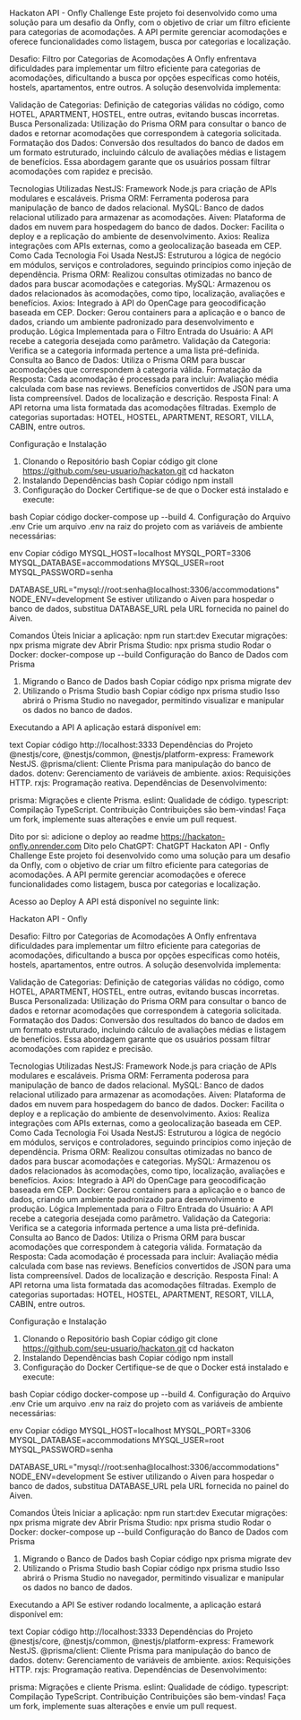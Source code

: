 Hackaton API - Onfly Challenge
Este projeto foi desenvolvido como uma solução para um desafio da Onfly, com o objetivo de criar um filtro eficiente para categorias de acomodações. A API permite gerenciar acomodações e oferece funcionalidades como listagem, busca por categorias e localização.

Desafio: Filtro por Categorias de Acomodações
A Onfly enfrentava dificuldades para implementar um filtro eficiente para categorias de acomodações, dificultando a busca por opções específicas como hotéis, hostels, apartamentos, entre outros. A solução desenvolvida implementa:

Validação de Categorias: Definição de categorias válidas no código, como HOTEL, APARTMENT, HOSTEL, entre outras, evitando buscas incorretas.
Busca Personalizada: Utilização do Prisma ORM para consultar o banco de dados e retornar acomodações que correspondem à categoria solicitada.
Formatação dos Dados: Conversão dos resultados do banco de dados em um formato estruturado, incluindo cálculo de avaliações médias e listagem de benefícios.
Essa abordagem garante que os usuários possam filtrar acomodações com rapidez e precisão.

Tecnologias Utilizadas
NestJS: Framework Node.js para criação de APIs modulares e escaláveis.
Prisma ORM: Ferramenta poderosa para manipulação de banco de dados relacional.
MySQL: Banco de dados relacional utilizado para armazenar as acomodações.
Aiven: Plataforma de dados em nuvem para hospedagem do banco de dados.
Docker: Facilita o deploy e a replicação do ambiente de desenvolvimento.
Axios: Realiza integrações com APIs externas, como a geolocalização baseada em CEP.
Como Cada Tecnologia Foi Usada
NestJS: Estruturou a lógica de negócio em módulos, serviços e controladores, seguindo princípios como injeção de dependência.
Prisma ORM: Realizou consultas otimizadas no banco de dados para buscar acomodações e categorias.
MySQL: Armazenou os dados relacionados às acomodações, como tipo, localização, avaliações e benefícios.
Axios: Integrado à API do OpenCage para geocodificação baseada em CEP.
Docker: Gerou containers para a aplicação e o banco de dados, criando um ambiente padronizado para desenvolvimento e produção.
Lógica Implementada para o Filtro
Entrada do Usuário: A API recebe a categoria desejada como parâmetro.
Validação da Categoria: Verifica se a categoria informada pertence a uma lista pré-definida.
Consulta ao Banco de Dados: Utiliza o Prisma ORM para buscar acomodações que correspondem à categoria válida.
Formatação da Resposta: Cada acomodação é processada para incluir:
Avaliação média calculada com base nas reviews.
Benefícios convertidos de JSON para uma lista compreensível.
Dados de localização e descrição.
Resposta Final: A API retorna uma lista formatada das acomodações filtradas.
Exemplo de categorias suportadas: HOTEL, HOSTEL, APARTMENT, RESORT, VILLA, CABIN, entre outros.

Configuração e Instalação
1. Clonando o Repositório
bash
Copiar código
git clone https://github.com/seu-usuario/hackaton.git
cd hackaton
2. Instalando Dependências
bash
Copiar código
npm install
3. Configuração do Docker
Certifique-se de que o Docker está instalado e execute:

bash
Copiar código
docker-compose up --build
4. Configuração do Arquivo .env
Crie um arquivo .env na raiz do projeto com as variáveis de ambiente necessárias:

env
Copiar código
MYSQL_HOST=localhost
MYSQL_PORT=3306
MYSQL_DATABASE=accommodations
MYSQL_USER=root
MYSQL_PASSWORD=senha

DATABASE_URL="mysql://root:senha@localhost:3306/accommodations"
NODE_ENV=development
Se estiver utilizando o Aiven para hospedar o banco de dados, substitua DATABASE_URL pela URL fornecida no painel do Aiven.

Comandos Úteis
Iniciar a aplicação: npm run start:dev
Executar migrações: npx prisma migrate dev
Abrir Prisma Studio: npx prisma studio
Rodar o Docker: docker-compose up --build
Configuração do Banco de Dados com Prisma
1. Migrando o Banco de Dados
bash
Copiar código
npx prisma migrate dev
2. Utilizando o Prisma Studio
bash
Copiar código
npx prisma studio
Isso abrirá o Prisma Studio no navegador, permitindo visualizar e manipular os dados no banco de dados.

Executando a API
A aplicação estará disponível em:

text
Copiar código
http://localhost:3333
Dependências do Projeto
@nestjs/core, @nestjs/common, @nestjs/platform-express: Framework NestJS.
@prisma/client: Cliente Prisma para manipulação do banco de dados.
dotenv: Gerenciamento de variáveis de ambiente.
axios: Requisições HTTP.
rxjs: Programação reativa.
Dependências de Desenvolvimento:

prisma: Migrações e cliente Prisma.
eslint: Qualidade de código.
typescript: Compilação TypeScript.
Contribuição
Contribuições são bem-vindas! Faça um fork, implemente suas alterações e envie um pull request.






Dito por si:
adicione o deploy ao readme https://hackaton-onfly.onrender.com
Dito pelo ChatGPT:
ChatGPT
Hackaton API - Onfly Challenge
Este projeto foi desenvolvido como uma solução para um desafio da Onfly, com o objetivo de criar um filtro eficiente para categorias de acomodações. A API permite gerenciar acomodações e oferece funcionalidades como listagem, busca por categorias e localização.

Acesso ao Deploy
A API está disponível no seguinte link:

Hackaton API - Onfly

Desafio: Filtro por Categorias de Acomodações
A Onfly enfrentava dificuldades para implementar um filtro eficiente para categorias de acomodações, dificultando a busca por opções específicas como hotéis, hostels, apartamentos, entre outros. A solução desenvolvida implementa:

Validação de Categorias: Definição de categorias válidas no código, como HOTEL, APARTMENT, HOSTEL, entre outras, evitando buscas incorretas.
Busca Personalizada: Utilização do Prisma ORM para consultar o banco de dados e retornar acomodações que correspondem à categoria solicitada.
Formatação dos Dados: Conversão dos resultados do banco de dados em um formato estruturado, incluindo cálculo de avaliações médias e listagem de benefícios.
Essa abordagem garante que os usuários possam filtrar acomodações com rapidez e precisão.

Tecnologias Utilizadas
NestJS: Framework Node.js para criação de APIs modulares e escaláveis.
Prisma ORM: Ferramenta poderosa para manipulação de banco de dados relacional.
MySQL: Banco de dados relacional utilizado para armazenar as acomodações.
Aiven: Plataforma de dados em nuvem para hospedagem do banco de dados.
Docker: Facilita o deploy e a replicação do ambiente de desenvolvimento.
Axios: Realiza integrações com APIs externas, como a geolocalização baseada em CEP.
Como Cada Tecnologia Foi Usada
NestJS: Estruturou a lógica de negócio em módulos, serviços e controladores, seguindo princípios como injeção de dependência.
Prisma ORM: Realizou consultas otimizadas no banco de dados para buscar acomodações e categorias.
MySQL: Armazenou os dados relacionados às acomodações, como tipo, localização, avaliações e benefícios.
Axios: Integrado à API do OpenCage para geocodificação baseada em CEP.
Docker: Gerou containers para a aplicação e o banco de dados, criando um ambiente padronizado para desenvolvimento e produção.
Lógica Implementada para o Filtro
Entrada do Usuário: A API recebe a categoria desejada como parâmetro.
Validação da Categoria: Verifica se a categoria informada pertence a uma lista pré-definida.
Consulta ao Banco de Dados: Utiliza o Prisma ORM para buscar acomodações que correspondem à categoria válida.
Formatação da Resposta: Cada acomodação é processada para incluir:
Avaliação média calculada com base nas reviews.
Benefícios convertidos de JSON para uma lista compreensível.
Dados de localização e descrição.
Resposta Final: A API retorna uma lista formatada das acomodações filtradas.
Exemplo de categorias suportadas: HOTEL, HOSTEL, APARTMENT, RESORT, VILLA, CABIN, entre outros.

Configuração e Instalação
1. Clonando o Repositório
bash
Copiar código
git clone https://github.com/seu-usuario/hackaton.git
cd hackaton
2. Instalando Dependências
bash
Copiar código
npm install
3. Configuração do Docker
Certifique-se de que o Docker está instalado e execute:

bash
Copiar código
docker-compose up --build
4. Configuração do Arquivo .env
Crie um arquivo .env na raiz do projeto com as variáveis de ambiente necessárias:

env
Copiar código
MYSQL_HOST=localhost
MYSQL_PORT=3306
MYSQL_DATABASE=accommodations
MYSQL_USER=root
MYSQL_PASSWORD=senha

DATABASE_URL="mysql://root:senha@localhost:3306/accommodations"
NODE_ENV=development
Se estiver utilizando o Aiven para hospedar o banco de dados, substitua DATABASE_URL pela URL fornecida no painel do Aiven.

Comandos Úteis
Iniciar a aplicação: npm run start:dev
Executar migrações: npx prisma migrate dev
Abrir Prisma Studio: npx prisma studio
Rodar o Docker: docker-compose up --build
Configuração do Banco de Dados com Prisma
1. Migrando o Banco de Dados
bash
Copiar código
npx prisma migrate dev
2. Utilizando o Prisma Studio
bash
Copiar código
npx prisma studio
Isso abrirá o Prisma Studio no navegador, permitindo visualizar e manipular os dados no banco de dados.

Executando a API
Se estiver rodando localmente, a aplicação estará disponível em:

text
Copiar código
http://localhost:3333
Dependências do Projeto
@nestjs/core, @nestjs/common, @nestjs/platform-express: Framework NestJS.
@prisma/client: Cliente Prisma para manipulação do banco de dados.
dotenv: Gerenciamento de variáveis de ambiente.
axios: Requisições HTTP.
rxjs: Programação reativa.
Dependências de Desenvolvimento:

prisma: Migrações e cliente Prisma.
eslint: Qualidade de código.
typescript: Compilação TypeScript.
Contribuição
Contribuições são bem-vindas! Faça um fork, implemente suas alterações e envie um pull request.